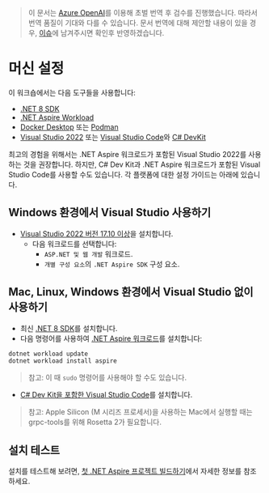 > 이 문서는 [Azure OpenAI](https://learn.microsoft.com/azure/ai-services/openai/overview)를 이용해 초벌 번역 후 검수를 진행했습니다. 따라서 번역 품질이 기대와 다를 수 있습니다. 문서 번역에 대해 제안할 내용이 있을 경우, [이슈](../../../issue)에 남겨주시면 확인후 반영하겠습니다.

# 머신 설정

이 워크숍에서는 다음 도구들을 사용합니다:

- [.NET 8 SDK](https://dot.net/download)
- [.NET Aspire Workload](https://learn.microsoft.com/dotnet/aspire/fundamentals/setup-tooling?tabs=dotnet-cli%2Cunix#install-net-aspire)
- [Docker Desktop](https://docs.docker.com/engine/install/) 또는 [Podman](https://podman.io/getting-started/installation)
- [Visual Studio 2022](https://visualstudio.microsoft.com/vs/) 또는 [Visual Studio Code](https://code.visualstudio.com/)와 [C# DevKit](https://code.visualstudio.com/docs/csharp/get-started)

최고의 경험을 위해서는 .NET Aspire 워크로드가 포함된 Visual Studio 2022를 사용하는 것을 권장합니다. 하지만, C# Dev Kit과 .NET Aspire 워크로드가 포함된 Visual Studio Code를 사용할 수도 있습니다. 각 플랫폼에 대한 설정 가이드는 아래에 있습니다.

## Windows 환경에서 Visual Studio 사용하기

- [Visual Studio 2022 버전 17.10 이상](https://visualstudio.microsoft.com/vs/)을 설치합니다.
  - 다음 워크로드를 선택합니다:
    - `ASP.NET 및 웹 개발` 워크로드.
    - `개별 구성 요소`의 `.NET Aspire SDK` 구성 요소.

## Mac, Linux, Windows 환경에서 Visual Studio 없이 사용하기

- 최신 [.NET 8 SDK](https://dot.net/download?cid=eshop)를 설치합니다.
- 다음 명령어를 사용하여 [.NET Aspire 워크로드](https://learn.microsoft.com/dotnet/aspire/fundamentals/setup-tooling?tabs=dotnet-cli%2Cunix#install-net-aspire)를 설치합니다:

```powershell
dotnet workload update
dotnet workload install aspire
```

> 참고: 이 때 `sudo` 명령어를 사용해야 할 수도 있습니다.

- [C# Dev Kit을 포함한 Visual Studio Code](https://code.visualstudio.com/docs/csharp/get-started)를 설치합니다.

> 참고: Apple Silicon (M 시리즈 프로세서)을 사용하는 Mac에서 실행할 때는 grpc-tools를 위해 Rosetta 2가 필요합니다.

## 설치 테스트

설치를 테스트해 보려면, [첫 .NET Aspire 프로젝트 빌드하기](https://learn.microsoft.com/dotnet/aspire/get-started/build-your-first-aspire-app)에서 자세한 정보를 참조하세요.
